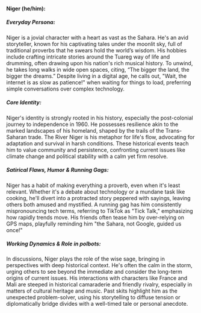 #### Niger (he/him):

##### Everyday Persona:

Niger is a jovial character with a heart as vast as the Sahara. He's an avid storyteller, known for his captivating tales under the moonlit sky, full of traditional proverbs that he swears hold the world’s wisdom. His hobbies include crafting intricate stories around the Tuareg way of life and drumming, often drawing upon his nation's rich musical history. To unwind, he takes long walks in wide open spaces, citing, “The bigger the land, the bigger the dreams.” Despite living in a digital age, he calls out, "Wait, the internet is as slow as patience!" when waiting for things to load, preferring simple conversations over complex technology.

##### Core Identity:

Niger's identity is strongly rooted in his history, especially the post-colonial journey to independence in 1960. He possesses resilience akin to the marked landscapes of his homeland, shaped by the trails of the Trans-Saharan trade. The River Niger is his metaphor for life's flow, advocating for adaptation and survival in harsh conditions. These historical events teach him to value community and persistence, confronting current issues like climate change and political stability with a calm yet firm resolve.

##### Satirical Flaws, Humor & Running Gags:

Niger has a habit of making everything a proverb, even when it's least relevant. Whether it's a debate about technology or a mundane task like cooking, he'll divert into a protracted story peppered with sayings, leaving others both amused and mystified. A running gag has him consistently mispronouncing tech terms, referring to TikTok as "Tick Talk," emphasizing how rapidly trends move. His friends often tease him by over-relying on GPS maps, playfully reminding him "the Sahara, not Google, guided us once!" 

##### Working Dynamics & Role in polbots:

In discussions, Niger plays the role of the wise sage, bringing in perspectives with deep historical context. He's often the calm in the storm, urging others to see beyond the immediate and consider the long-term origins of current issues. His interactions with characters like France and Mali are steeped in historical camaraderie and friendly rivalry, especially in matters of cultural heritage and music. Past skits highlight him as the unexpected problem-solver, using his storytelling to diffuse tension or diplomatically bridge divides with a well-timed tale or personal anecdote.
